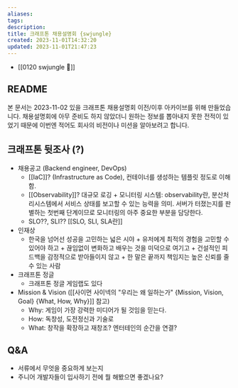 ```yaml
---
aliases: 
tags: 
description:
title: 크래프톤 채용설명회 {swjungle}
created: 2023-11-01T14:32:20
updated: 2023-11-01T21:47:23
---
```

- [[0120 swjungle 🤖]]

## README

본 문서는 2023-11-02 있을 크래프톤 채용설명회 이전/이후 아카이브를 위해 만들었습니다. 채용설명회에 아무 준비도 하지 않았더니 원하는 정보를 뽑아내지 못한 전적이 있었기 때문에 이번엔 적어도 회사의 비전이나 미션을 알아보려고 합니다.

## 크래프톤 뒷조사 (?)

- 채용공고 (Backend engineer, DevOps)
	- [[IaC]]? (Infrastructure as Code), 컨테이너를 생성하는 템플릿 정도로 이해함.
	- [[Observability]]? 대규모 로깅 + 모니터링 시스템: observability란, 분산처리시스템에서 서비스 상태를 보고할 수 있는 능력을 의미. 서버가 터졌는지를 판별하는 첫번째 단계이므로 모니터링의 아주 중요한 부분을 담당한다.
	- SLO??, SLI??  [[SLO, SLI, SLA란]]
- 인재상
	- 한국을 넘어선 성공을 고민하는 넓은 시야 + 유저에게 최적의 경험을 고민할 수 있어야 하고 + 끊임없이 변화하고 배우는 것을 미덕으로 여기고 + 건설적인 피드백을 감정적으로 받아들이지 않고 + 한 말은 끝까지 책임지는 높은 신뢰를 줄 수 있는 사람
- 크래프톤 정글
	- 크래프톤 정글 게임랩도 있다
- Mission & Vision ([[사이먼 사이넥의 "우리는 왜 일하는가" {Mission, Vision, Goal} {What, How, Why}]] 참고)
	- Why: 게임이 가장 강력한 미디어가 될 것임을 믿는다.
	- How: 독창성, 도전정신과 기술로
	- What: 창작을 확장하고 재창조? 엔터테인의 순간을 연결?

## Q&A

- 서류에서 무엇을 중요하게 보는지
- 주니어 개발자들이 입사하기 전에 뭘 해봤으면 좋겠나요?

